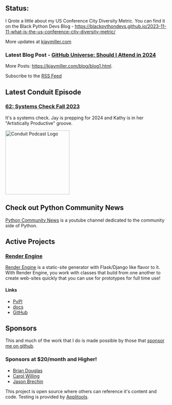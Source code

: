 ## Status:
<p>I Qrote a little about my US Conference City Diversity Metric. You can find it on the Black Python Devs Blog - <a href="https://blackpythondevs.github.io/2023-11-11-what-is-the-us-conference-city-diversity-metric/">https://blackpythondevs.github.io/2023-11-11-what-is-the-us-conference-city-diversity-metric/</a></p>

More updates at [kjaymiller.com](https://kjaymiller.com/microblog/microblog)

### Latest Blog Post - [GitHub Universe: Should I Attend in 2024](https://kjaymiller.com/blog/github-universe-should-i-attend-in-2024.html)

More Posts: <https://kjaymiller.com/blog/blog1.html>.

Subscribe to the [RSS Feed](https://kjaymiller.com/allposts.rss)


## Latest Conduit Episode
### [62: Systems Check Fall 2023](http://relay.fm/conduit/62)
It's a systems check. Jay is prepping for 2024 and Kathy is in her "Artistically Productive" groove.

<img src="https://kjaymiller.s3-us-west-2.amazonaws.com/images/conduit_artwork.png" height="200" width="200" alt="Conduit Podcast Logo"/>

## Check out Python Community News
[Python Community News](https://youtube.com/@pycommunitynews) is a youtube channel dedicated to the community side of Python.

## Active Projects

### [Render Engine]
[Render Engine] is a static-site generator with Flask/Django like flavor to it.
With Render Engine, you work with classes that build from one another to create
web-sites quickly that you can use for prototypes for full time use!

#### Links
- [PyPI](https://pypi.org/project/render-engine)
- [docs](https://render-engine.readthedocs.io)
- [GitHub](https://github.com/kjaymiller/render_engine)

## Sponsors
This and much of the work that I do is made possible by those that [sponsor me
on github](https://github.com/sponsors/kjaymiller).

### Sponsors at $20/month and Higher!
- [Brian Douglas](https://github.com/bdougie)
- [Carol Willing](https://github.com/willingc)
- [Jason Brechin](https://github.com/brechin)


This project is open source where others can reference it's content and code. Testing is provided by [Applitools](https://www.applitools.com/).


[Render Engine]: https://render-engine.readthedocs.io